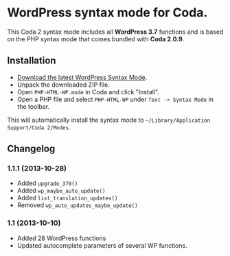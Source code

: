 # WordPress syntax mode for Coda.

This Coda 2 syntax mode includes all __WordPress 3.7__ functions and is based on the PHP syntax mode that comes bundled with __Coda 2.0.9__.

## Installation

* [Download the latest WordPress Syntax Mode](https://github.com/tillkruess/Coda-WordPress-Mode/archive/master.zip).
* Unpack the downloaded ZIP file.
* Open `PHP-HTML-WP.mode` in Coda and click "Install".
* Open a PHP file and select `PHP-HTML-WP` under `Text -> Syntax Mode` in the toolbar.

This will automatically install the syntax mode to `~/Library/Application Support/Coda 2/Modes`.

## Changelog

### 1.1.1 (2013-10-28)

* Added `upgrade_370()`
* Added `wp_maybe_auto_update()`
* Added `list_translation_updates()`
* Removed `wp_auto_updates_maybe_update()`

### 1.1 (2013-10-10)

  - Added 28 WordPress functions
  - Updated autocomplete parameters of several WP functions.
